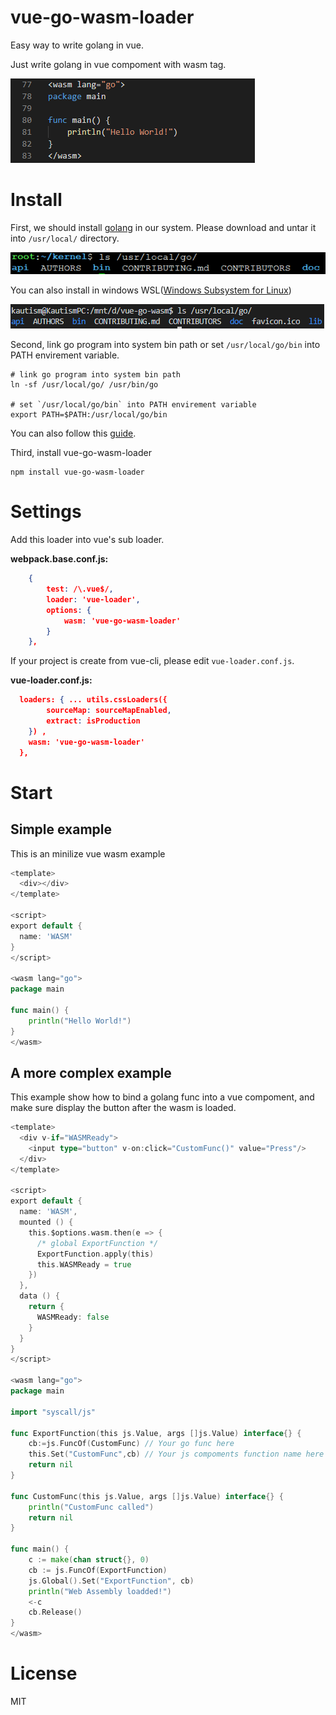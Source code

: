 # vue-go-wasm-loader

Easy way to write golang in vue.

Just write golang in vue compoment with wasm tag.

![IMG_WASM](readme_imgs/write_wasm_in_vue.png)

# Install

First, we should install [golang](https://golang.org/dl/) in our system. Please download and untar it into `/usr/local/` directory.

![IMG_LINUX](readme_imgs/linux_golang_install_path.png)

You can also install in windows WSL([Windows Subsystem for Linux](https://en.wikipedia.org/wiki/Windows_Subsystem_for_Linux))

![IMG_WIN](readme_imgs/windows_golang_install_path.png)

Second, link go program into system bin path or set `/usr/local/go/bin` into PATH envirement variable.

```
# link go program into system bin path
ln -sf /usr/local/go/ /usr/bin/go

# set `/usr/local/go/bin` into PATH envirement variable
export PATH=$PATH:/usr/local/go/bin
```

You can also follow this [guide](https://golang.org/doc/install).

Third, install vue-go-wasm-loader

```
npm install vue-go-wasm-loader
```

# Settings

Add this loader into vue's sub loader.


**webpack.base.conf.js:**

```json
    {
        test: /\.vue$/,
        loader: 'vue-loader',
        options: {
            wasm: 'vue-go-wasm-loader'
        }
    },
```

If your project is create from vue-cli, please edit `vue-loader.conf.js`.

**vue-loader.conf.js:**
```json
  loaders: { ... utils.cssLoaders({
        sourceMap: sourceMapEnabled,
        extract: isProduction
    }) ,
    wasm: 'vue-go-wasm-loader'
  },
```

# Start


## Simple example
This is an minilize vue wasm example

```go
<template>
  <div></div>
</template>

<script>
export default {
  name: 'WASM'
}
</script>

<wasm lang="go">
package main

func main() {
    println("Hello World!")
}
</wasm>
```

## A more complex example

This example show how to bind a golang func into a vue compoment, and make sure display the button after the wasm is loaded.

```go
<template>
  <div v-if="WASMReady">
    <input type="button" v-on:click="CustomFunc()" value="Press"/>
  </div>
</template>

<script>
export default {
  name: 'WASM',
  mounted () {
    this.$options.wasm.then(e => {
      /* global ExportFunction */
      ExportFunction.apply(this)
      this.WASMReady = true
    })
  },
  data () {
    return {
      WASMReady: false
    }
  }
}
</script>

<wasm lang="go">
package main

import "syscall/js"

func ExportFunction(this js.Value, args []js.Value) interface{} {
    cb:=js.FuncOf(CustomFunc) // Your go func here
    this.Set("CustomFunc",cb) // Your js compoments function name here
    return nil
}

func CustomFunc(this js.Value, args []js.Value) interface{} {
    println("CustomFunc called")
    return nil
}

func main() {
    c := make(chan struct{}, 0)
    cb := js.FuncOf(ExportFunction)
    js.Global().Set("ExportFunction", cb)
    println("Web Assembly loadded!")
    <-c
    cb.Release()
}
</wasm>

```

# License

MIT
